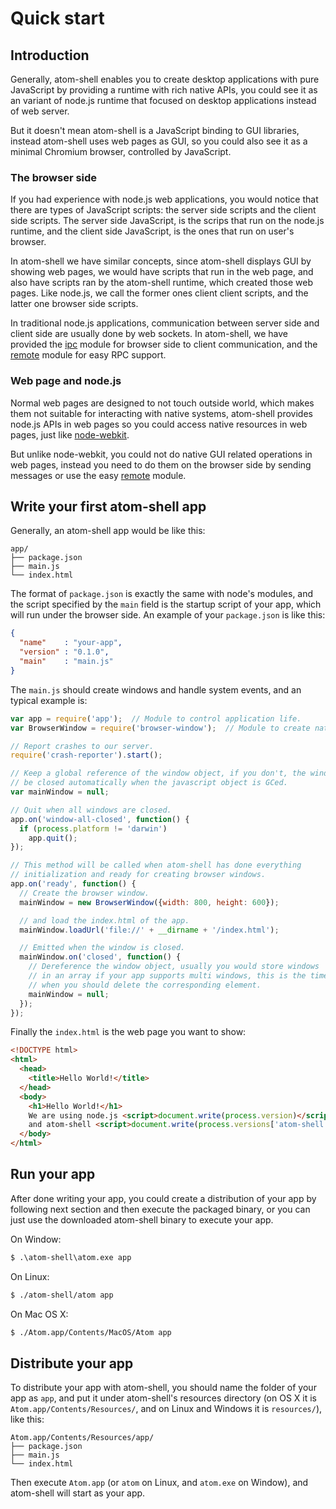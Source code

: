 # Quick start

## Introduction

Generally, atom-shell enables you to create desktop applications with pure
JavaScript by providing a runtime with rich native APIs, you could see it as
an variant of node.js runtime that focused on desktop applications instead of
web server.

But it doesn't mean atom-shell is a JavaScript binding to GUI libraries, instead
atom-shell uses web pages as GUI, so you could also see it as a minimal Chromium
browser, controlled by JavaScript.

### The browser side

If you had experience with node.js web applications, you would notice that there
are types of JavaScript scripts: the server side scripts and the client side
scripts. The server side JavaScript, is the scrips that run on the node.js
runtime, and the client side JavaScript, is the ones that run on user's browser.

In atom-shell we have similar concepts, since atom-shell displays GUI by showing
web pages, we would have scripts that run in the web page, and also have scripts
ran by the atom-shell runtime, which created those web pages. Like node.js, we
call the former ones client client scripts, and the latter one browser side
scripts.

In traditional node.js applications, communication between server side and
client side are usually done by web sockets. In atom-shell, we have provided
the [ipc](../api/renderer/ipc-renderer.md) module for browser side to client
communication, and the [remote](../api/renderer/remote.md) module for easy RPC
support.

### Web page and node.js

Normal web pages are designed to not touch outside world, which makes them not
suitable for interacting with native systems, atom-shell provides node.js APIs
in web pages so you could access native resources in web pages, just like
[node-webkit](https://github.com/rogerwang/node-webkit).

But unlike node-webkit, you could not do native GUI related operations in web
pages, instead you need to do them on the browser side by sending messages or
use the easy [remote](../api/renderer/remote.md) module.


## Write your first atom-shell app

Generally, an atom-shell app would be like this:

```text
app/
├── package.json
├── main.js
└── index.html
```

The format of `package.json` is exactly the same with node's modules, and the
script specified by the `main` field is the startup script of your app, which
will run under the browser side. An example of your `package.json` is like
this:

```json
{
  "name"    : "your-app",
  "version" : "0.1.0",
  "main"    : "main.js"
}
```

The `main.js` should create windows and handle system events, and an typical
example is:

```javascript
var app = require('app');  // Module to control application life.
var BrowserWindow = require('browser-window');  // Module to create native browser window.

// Report crashes to our server.
require('crash-reporter').start();

// Keep a global reference of the window object, if you don't, the window will
// be closed automatically when the javascript object is GCed.
var mainWindow = null;

// Quit when all windows are closed.
app.on('window-all-closed', function() {
  if (process.platform != 'darwin')
    app.quit();
});

// This method will be called when atom-shell has done everything
// initialization and ready for creating browser windows.
app.on('ready', function() {
  // Create the browser window.
  mainWindow = new BrowserWindow({width: 800, height: 600});

  // and load the index.html of the app.
  mainWindow.loadUrl('file://' + __dirname + '/index.html');

  // Emitted when the window is closed.
  mainWindow.on('closed', function() {
    // Dereference the window object, usually you would store windows
    // in an array if your app supports multi windows, this is the time
    // when you should delete the corresponding element.
    mainWindow = null;
  });
});
```

Finally the `index.html` is the web page you want to show:

```html
<!DOCTYPE html>
<html>
  <head>
    <title>Hello World!</title>
  </head>
  <body>
    <h1>Hello World!</h1>
    We are using node.js <script>document.write(process.version)</script>
    and atom-shell <script>document.write(process.versions['atom-shell'])</script>.
  </body>
</html>
```

## Run your app

After done writing your app, you could create a distribution of your app by
following next section and then execute the packaged binary, or you can just
use the downloaded atom-shell binary to execute your app.

On Window:

```cmd
$ .\atom-shell\atom.exe app
```

On Linux:

```bash
$ ./atom-shell/atom app
```

On Mac OS X:

```bash
$ ./Atom.app/Contents/MacOS/Atom app
```

## Distribute your app

To distribute your app with atom-shell, you should name the folder of your app
as `app`, and put it under atom-shell's resources directory (on OS X it is
`Atom.app/Contents/Resources/`, and on Linux and Windows it is `resources/`),
like this:

```text
Atom.app/Contents/Resources/app/
├── package.json
├── main.js
└── index.html
```

Then execute `Atom.app` (or `atom` on Linux, and `atom.exe` on Window), and
atom-shell will start as your app.
